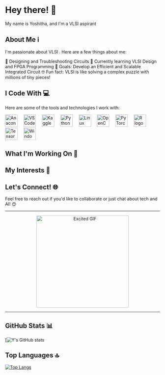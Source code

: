 # Hey there! 👋

My name is Yoshitha, and I'm a VLSI aspirant

## About Me ℹ️

I'm passionate about VLSI . Here are a few things about me:

🔧 Designing and Troubleshooting Circuits
📘 Currently learning VLSI Design and FPGA Programming
🎯 Goals: Develop an Efficient and Scalable Integrated Circuit
🤓 Fun fact: VLSI is like solving a complex puzzle with millions of tiny pieces!

## I Code With 💻

Here are some of the tools and technologies I work with:

<div align="left">
  <img src="https://cdn.jsdelivr.net/gh/devicons/devicon/icons/anaconda/anaconda-original.svg" height="40" alt="Anaconda logo" />
  <img width="12" />
  <img src="https://cdn.jsdelivr.net/gh/devicons/devicon/icons/vscode/vscode-original.svg" height="40" alt="VSCode logo" />
  <img width="12" />
  <img src="https://cdn.jsdelivr.net/gh/devicons/devicon/icons/kaggle/kaggle-original.svg" height="40" alt="Kaggle logo" />
  <img width="12" />
  <img src="https://cdn.jsdelivr.net/gh/devicons/devicon/icons/python/python-original.svg" height="40" alt="Python logo" />
  <img width="12" />
  <img src="https://cdn.jsdelivr.net/gh/devicons/devicon/icons/linux/linux-original.svg" height="40" alt="Linux logo" />
  <img width="12" />
  <img src="https://cdn.jsdelivr.net/gh/devicons/devicon/icons/opencv/opencv-original.svg" height="40" alt="OpenCV logo" />
  <img width="12" />
  <img src="https://cdn.jsdelivr.net/gh/devicons/devicon/icons/pytorch/pytorch-original.svg" height="40" alt="PyTorch logo" />
  <img width="12" />
  <img src="https://cdn.jsdelivr.net/gh/devicons/devicon/icons/r/r-original.svg" height="40" alt="R logo" />
  <img width="12" />
  <img src="https://cdn.jsdelivr.net/gh/devicons/devicon/icons/tensorflow/tensorflow-original.svg" height="40" alt="TensorFlow logo" />
  <img width="12" />
  <img src="https://cdn.jsdelivr.net/gh/devicons/devicon/icons/windows8/windows8-original.svg" height="40" alt="Windows 8 logo" />
</div>

## What I'm Working On 🚀



## My Interests 🌟



## Let's Connect! 🌐

Feel free to reach out if you'd like to collaborate or just chat about tech and AI! 😊

---

<div align="center">
  <img src="https://media.giphy.com/media/eurFuCy8b1t6mwYtfo/giphy.gif?cid=ecf05e47cvqhne98e6auqfrd9erl8ym0jln07bpqbmmoygw5&ep=v1_gifs_search&rid=giphy.gif&ct=g" alt="Excited GIF" width="300"/>
</div>

---

## GitHub Stats 📊

[![Y's GitHub stats]()

## Top Languages 🔝

[![Top Langs](https://github-readme-stats.vercel.app/api/top-langs/?username=leelaramakrishna&layout=compact&theme=dark)](https://github.com/leelaramakrishna)

